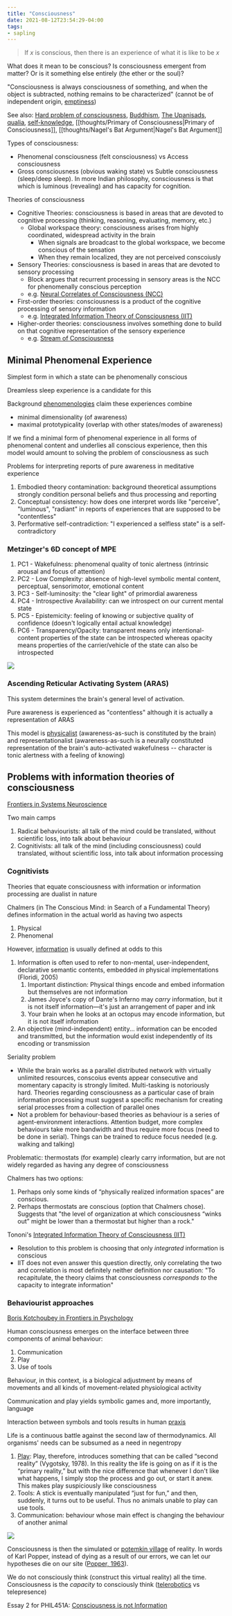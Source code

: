 ```yaml
---
title: "Consciousness"
date: 2021-08-12T23:54:29-04:00
tags:
- sapling
---
```


> If $x$ is conscious, then there is an experience of what it is like to be $x$

What does it mean to be conscious? Is consciousness emergent from matter? Or is it something else entirely (the ether or the soul)?

"Consciousness is always consciousness of something, and when the object is subtracted, nothing remains to be characterized" (cannot be of independent origin, [emptiness](thoughts/emptiness.md))

See also: [Hard problem of consciousness](thoughts/Hard%20problem%20of%20consciousness.md), [Buddhism](thoughts/Buddhism.md), [The Upanisads](thoughts/The%20Upanisads.md), [qualia](thoughts/qualia.md), [self-knowledge](thoughts/self-knowledge.md), [[thoughts/Primary of Consciousness|Primary of Consciousness]], [[thoughts/Nagel's Bat Argument|Nagel's Bat Argument]]

Types of consciousness:
- Phenomenal consciousness (felt consciousness) vs Access consciousness
- Gross consciousness (obvious waking state) vs Subtle consciousness (sleep/deep sleep). In more Indian philosophy, consciousness is that which is luminous (revealing) and has capacity for cognition.

Theories of consciousness
- Cognitive Theories: consciousness is based in areas that are devoted to cognitive processing (thinking, reasoning, evaluating, memory, etc.)
	- Global workspace theory: consciousness arises from highly coordinated, widespread activity in the brain
		- When signals are broadcast to the global workspace, we become conscious of the sensation
		- When they remain localized, they are not perceived conscoiusly
- Sensory Theories: consciousness is based in areas that are devoted to sensory processing
	- Block argues that recurrent processing in sensory areas is the NCC for phenomenally conscious perception
	- e.g. [Neural Correlates of Consciousness (NCC)](thoughts/Neural%20Correlates%20of%20Consciousness%20(NCC).md)
- First-order theories: consciousness is a product of the cognitive processing of sensory information
	- e.g. [Integrated Information Theory of Consciousness (IIT)](thoughts/Integrated%20Information%20Theory%20of%20Consciousness%20(IIT).md)
- Higher-order theories: consciousness involves something done to build on that cognitive representation of the sensory experience
	- e.g. [Stream of Consciousness](thoughts/Stream%20of%20Consciousness.md)

## Minimal Phenomenal Experience
Simplest form in which a state can be phenomenally conscious

Dreamless sleep experience is a candidate for this

Background [phenomenologies](thoughts/phenomenology.md) claim these experiences combine
- minimal dimensionality (of awareness)
- maximal prototypicality (overlap with other states/modes of awareness)

If we find a minimal form of phenomenal experience in all forms of phenomenal content and underlies all conscious experience, then this model would amount to solving the problem of consciousness as such

Problems for interpreting reports of pure awareness in meditative experience
1. Embodied theory contamination: background theoretical assumptions strongly condition personal beliefs and thus processing and reporting
2. Conceptual consistency: how does one interpret words like "perceive", "luminous", "radiant" in reports of experiences that are supposed to be "contentless"
3. Performative self-contradiction: "I experienced a selfless state" is a self-contradictory 

### Metzinger's 6D concept of MPE
1. PC1 - Wakefulness: phenomenal quality of tonic alertness (intrinsic arousal and focus of attention)
2. PC2 - Low Complexity: absence of high-level symbolic mental content, perceptual, sensorimotor, emotional content
3. PC3 - Self-luminosity: the "clear light" of primordial awareness
4. PC4 - Introspective Availability: can we introspect on our current mental state
5. PC5 - Epistemicity: feeling of knowing or subjective quality of confidence (doesn't logically entail actual knowledge)
6. PC6 - Transparency/Opacity: transparent means only intentional-content properties of the state can be introspected whereas opacity means properties of the carrier/vehicle of the state can also be introspected

![](thoughts/images/6d%20MPE.png)

### Ascending Reticular Activating System (ARAS)
This system determines the brain's general level of activation.

Pure awareness is experienced as "contentless" although it is actually a representation of ARAS

This model is [physicalist](thoughts/Materialism.md) (awareness-as-such is constituted by the brain) and representationalist (awareness-as-such is a neurally constituted representation of the brain's auto-activated wakefulness -- character is tonic alertness with a feeling of knowing)

## Problems with information theories of consciousness
[Frontiers in Systems Neuroscience](https://www.frontiersin.org/articles/10.3389/fnsys.2014.00225/full)

Two main camps
1. Radical behaviourists: all talk of the mind could be translated, without scientific loss, into talk about behaviour
2. Cognitivists: all talk of the mind (including consciousness) could translated, without scientific loss, into talk about information processing

### Cognitivists
Theories that equate consciousness with information or information processing are dualist in nature

Chalmers (in The Conscious Mind: in Search of a Fundamental Theory) defines information in the actual world as having two aspects
1. Physical
2. Phenomenal

However, [information](thoughts/information.md) is usually defined at odds to this
1. Information is often used to refer to non-mental, user-independent, declarative semantic contents, embedded *in* physical implementations (Floridi, 2005)
	1. Important distinction: Physical things encode and embed information but themselves are not information
	2. James Joyce's copy of Dante's Inferno may _carry_ information, but it is not itself information—it's just an arrangement of paper and ink
	3. Your brain when he looks at an octopus may encode information, but it is not itself information
2. An objective (mind-independent) entity... information can be encoded and transmitted, but the information would exist independently of its encoding or transmission

Seriality problem
- While the brain works as a parallel distributed network with virtually unlimited resources, conscoius events appear consecutive and momentary capacity is strongly limited. Multi-tasking is notoriously hard. Theories regarding consciousness as a particular case of brain information processing must suggest a specific mechanism for creating serial processes from a collection of parallel ones
- Not a problem for behaviour-based theories as behaviour is a series of agent-environment interactions. Attention budget, more complex behaviours take more bandwidth and thus require more focus (need to be done in serial). Things can be trained to reduce focus needed (e.g. walking and talking)

Problematic: thermostats (for example) clearly carry information, but are not widely regarded as having any degree of consciousness

Chalmers has two options:
1. Perhaps only some kinds of “physically realized information spaces” are conscious.
2. Perhaps thermostats are conscious (option that Chalmers chose). Suggests that "the level of organization at which consciousness “winks out” might be lower than a thermostat but higher than a rock."

Tononi's [Integrated Information Theory of Consciousness (IIT)](thoughts/Integrated%20Information%20Theory%20of%20Consciousness%20(IIT).md)
- Resolution to this problem is choosing that only *integrated* information is conscious
- IIT does not even answer this question directly, only correlating the two and correlation is most definitely neither definition nor causation: "To recapitulate, the theory claims that consciousness _corresponds to_ the capacity to integrate information"

### Behaviourist approaches
[Boris Kotchoubey in Frontiers in Psychology](https://www.frontiersin.org/articles/10.3389/fpsyg.2018.00567/full)

Human consciousness emerges on the interface between three components of animal behaviour:
1. Communication
2. Play
3. Use of tools

Behaviour, in this context, is a biological adjustment by means of movements and all kinds of movement-related physiological activity

Communication and play yields symbolic games and, more importantly, language

Interaction between symbols and tools results in human [praxis](thoughts/praxis.md)

Life is a continuous battle against the second law of thermodynamics. All organisms' needs can be subsumed as a need in negentropy

1. [Play](thoughts/play.md): Play, therefore, introduces something that can be called “second reality” (Vygotsky, 1978). In this reality the life is going on as if it is the “primary reality,” but with the nice difference that whenever I don't like what happens, I simply stop the process and go out, or start it anew. This makes play suspiciously like consciousness
2. Tools: A stick is eventually manipulated “just for fun,” and then, suddenly, it turns out to be useful. Thus no animals unable to play can use tools.
3. Communication: behaviour whose main effect is changing the behaviour of another animal

![](thoughts/images/Sources%20of%20consciousness.png)

Consciousness is then the simulated or [potemkin village](thoughts/potemkin%20village.md) of reality. In words of Karl Popper, instead of dying as a result of our errors, we can let our hypotheses die on our site ([Popper, 1963](https://www.frontiersin.org/articles/10.3389/fpsyg.2018.00567/full#B143)).

We do not consciously think (construct this virtual reality) all the time. Consciousness is the *capacity* to consciously think ([telerobotics](thoughts/telerobotics.md) vs telepresence)

Essay 2 for PHIL451A: [Consciousness is not Information](thoughts/Consciousness%20is%20not%20Information.md)